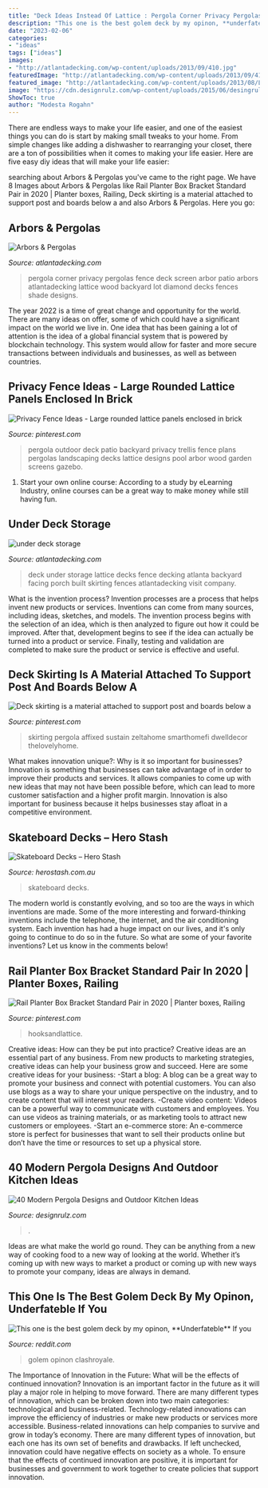 ```yaml
---
title: "Deck Ideas Instead Of Lattice : Pergola Corner Privacy Pergolas Fence Deck Screen Arbor Patio Arbors Atlantadecking Lattice Wood Backyard Lot Diamond Decks Fences Shade Designs"
description: "This one is the best golem deck by my opinon, **underfateble** if you"
date: "2023-02-06"
categories:
- "ideas"
tags: ["ideas"]
images:
- "http://atlantadecking.com/wp-content/uploads/2013/09/410.jpg"
featuredImage: "http://atlantadecking.com/wp-content/uploads/2013/09/410.jpg"
featured_image: "http://atlantadecking.com/wp-content/uploads/2013/08/Lattice-storage-D-128.jpg"
image: "https://cdn.designrulz.com/wp-content/uploads/2015/06/desingrul-pergola-25.jpg"
ShowToc: true
author: "Modesta Rogahn"
---
```



There are endless ways to make your life easier, and one of the easiest things you can do is start by making small tweaks to your home. From simple changes like adding a dishwasher to rearranging your closet, there are a ton of possibilities when it comes to making your life easier. Here are five easy diy ideas that will make your life easier: 

	

		
searching about Arbors &amp; Pergolas you've came to the right page. We have 8 Images about Arbors &amp; Pergolas like Rail Planter Box Bracket Standard Pair in 2020 | Planter boxes, Railing, Deck skirting is a material attached to support post and boards below a and also Arbors &amp; Pergolas. Here you go:
		
    
## Arbors &amp; Pergolas

<img loading=lazy src="http://atlantadecking.com/wp-content/uploads/2013/09/410.jpg" onerror="this.onerror=null;this.src='https://tse3.mm.bing.net/th?id=OIP.pXHwNawDfvoT_jbh03f9mwHaE6&amp;pid=15.1';" alt="Arbors &amp; Pergolas">

_Source: atlantadecking.com_

>pergola corner privacy pergolas fence deck screen arbor patio arbors atlantadecking lattice wood backyard lot diamond decks fences shade designs. 

	

The year 2022 is a time of great change and opportunity for the world. There are many ideas on offer, some of which could have a significant impact on the world we live in. One idea that has been gaining a lot of attention is the idea of a global financial system that is powered by blockchain technology. This system would allow for faster and more secure transactions between individuals and businesses, as well as between countries.

    
## Privacy Fence Ideas - Large Rounded Lattice Panels Enclosed In Brick

<img loading=lazy src="https://i.pinimg.com/736x/81/4a/9f/814a9f7fc33652185932c49ec37beb9b.jpg" onerror="this.onerror=null;this.src='https://tse3.mm.bing.net/th?id=OIP.iDGq3UqVBjhJrexElDe0cQHaJ2&amp;pid=15.1';" alt="Privacy Fence Ideas - Large rounded lattice panels enclosed in brick">

_Source: pinterest.com_

>pergola outdoor deck patio backyard privacy trellis fence plans pergolas landscaping decks lattice designs pool arbor wood garden screens gazebo. 

	

1. Start your own online course: According to a study by eLearning Industry, online courses can be a great way to make money while still having fun.

    
## Under Deck Storage

<img loading=lazy src="http://atlantadecking.com/wp-content/uploads/2013/08/Lattice-storage-D-128.jpg" onerror="this.onerror=null;this.src='https://tse2.mm.bing.net/th?id=OIP.JYLbIQI6nsd6cxfT2_U4hgHaEL&amp;pid=15.1';" alt="under deck storage">

_Source: atlantadecking.com_

>deck under storage lattice decks fence decking atlanta backyard facing porch built skirting fences atlantadecking visit company. 

	

What is the invention process?
Invention processes are a process that helps invent new products or services. Inventions can come from many sources, including ideas, sketches, and models. The invention process begins with the selection of an idea, which is then analyzed to figure out how it could be improved. After that, development begins to see if the idea can actually be turned into a product or service. Finally, testing and validation are completed to make sure the product or service is effective and useful.

    
## Deck Skirting Is A Material Attached To Support Post And Boards Below A

<img loading=lazy src="https://i.pinimg.com/736x/ff/89/9d/ff899d18a0c6882472c519ae714c75a1.jpg" onerror="this.onerror=null;this.src='https://tse3.mm.bing.net/th?id=OIP.RithFU8SfJb4umiIytrZGQHaJ4&amp;pid=15.1';" alt="Deck skirting is a material attached to support post and boards below a">

_Source: pinterest.com_

>skirting pergola affixed sustain zeltahome smarthomefi dwelldecor thelovelyhome. 

	

What makes innovation unique?: Why is it so important for businesses?
Innovation is something that businesses can take advantage of in order to improve their products and services. It allows companies to come up with new ideas that may not have been possible before, which can lead to more customer satisfaction and a higher profit margin. Innovation is also important for business because it helps businesses stay afloat in a competitive environment.

    
## Skateboard Decks – Hero Stash

<img loading=lazy src="https://cdn.shopify.com/s/files/1/1000/1920/collections/IMG_20200715_141105_411.jpg?v=1595687101" onerror="this.onerror=null;this.src='https://tse2.mm.bing.net/th?id=OIP.TTgiM7Y8p3gJp-LHR5YhEQHaHa&amp;pid=15.1';" alt="Skateboard Decks – Hero Stash">

_Source: herostash.com.au_

>skateboard decks. 

	

The modern world is constantly evolving, and so too are the ways in which inventions are made. Some of the more interesting and forward-thinking inventions include the telephone, the internet, and the air conditioning system. Each invention has had a huge impact on our lives, and it's only going to continue to do so in the future. So what are some of your favorite inventions? Let us know in the comments below!

    
## Rail Planter Box Bracket Standard Pair In 2020 | Planter Boxes, Railing

<img loading=lazy src="https://i.pinimg.com/736x/a7/f4/73/a7f473035f77e8d1b6d25287b3df6fd3.jpg" onerror="this.onerror=null;this.src='https://tse3.mm.bing.net/th?id=OIP.Nj8TVjz_GydOv17SO4XamwHaHa&amp;pid=15.1';" alt="Rail Planter Box Bracket Standard Pair in 2020 | Planter boxes, Railing">

_Source: pinterest.com_

>hooksandlattice. 

	

Creative ideas: How can they be put into practice?
Creative ideas are an essential part of any business. From new products to marketing strategies, creative ideas can help your business grow and succeed. Here are some creative ideas for your business: 
-Start a blog: A blog can be a great way to promote your business and connect with potential customers. You can also use blogs as a way to share your unique perspective on the industry, and to create content that will interest your readers. 
-Create video content: Videos can be a powerful way to communicate with customers and employees. You can use videos as training materials, or as marketing tools to attract new customers or employees. 
-Start an e-commerce store: An e-commerce store is perfect for businesses that want to sell their products online but don’t have the time or resources to set up a physical store.

    
## 40 Modern Pergola Designs And Outdoor Kitchen Ideas

<img loading=lazy src="https://cdn.designrulz.com/wp-content/uploads/2015/06/desingrul-pergola-25.jpg" onerror="this.onerror=null;this.src='https://tse4.mm.bing.net/th?id=OIP.HWi9D7YPVeK-VaN67ekxGwHaFr&amp;pid=15.1';" alt="40 Modern Pergola Designs and Outdoor Kitchen Ideas">

_Source: designrulz.com_

>. 

	

Ideas are what make the world go round. They can be anything from a new way of cooking food to a new way of looking at the world. Whether it’s coming up with new ways to market a product or coming up with new ways to promote your company, ideas are always in demand.

    
## This One Is The Best Golem Deck By My Opinon, **Underfateble** If You

<img loading=lazy src="https://preview.redd.it/arp4nq2qgqg21.jpg?auto=webp&amp;s=985cde445529001bbfc1d42e69d3edca15e82681" onerror="this.onerror=null;this.src='https://tse1.mm.bing.net/th?id=OIP.ZNIAYoMFMlD7CNd7vxhuewHaNK&amp;pid=15.1';" alt="This one is the best golem deck by my opinon, **Underfateble** If you">

_Source: reddit.com_

>golem opinon clashroyale. 

	

The Importance of Innovation in the Future: What will be the effects of continued innovation?
Innovation is an important factor in the future as it will play a major role in helping to move forward. There are many different types of innovation, which can be broken down into two main categories: technological and business-related. Technology-related innovations can improve the efficiency of industries or make new products or services more accessible. Business-related innovations can help companies to survive and grow in today’s economy. There are many different types of innovation, but each one has its own set of benefits and drawbacks. If left unchecked, innovation could have negative effects on society as a whole. To ensure that the effects of continued innovation are positive, it is important for businesses and government to work together to create policies that support innovation.

